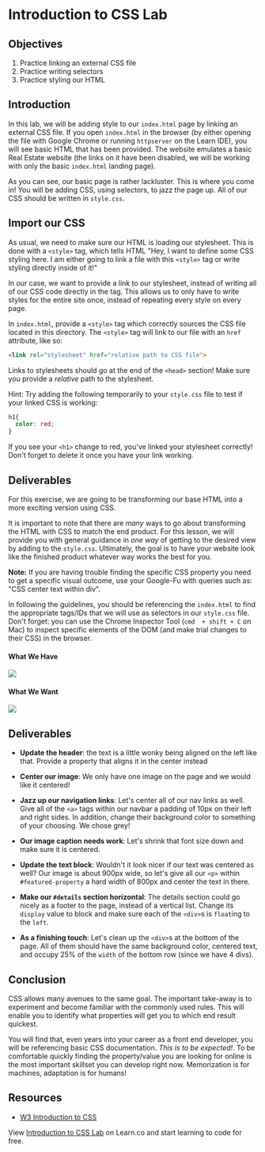 # Introduction to CSS Lab

## Objectives

1. Practice linking an external CSS file
2. Practice writing selectors
3. Practice styling our HTML

## Introduction

In this lab, we will be adding style to our `index.html` page by linking an
external CSS file. If you open `index.html` in the browser (by either opening
the file with Google Chrome or running `httpserver` on the Learn IDE), you will
see basic HTML that has been provided. The website emulates a basic Real Estate
website (the links on it have been disabled, we will be working with only the
basic `index.html` landing page).

As you can see, our basic page is rather lackluster. This is where you come in!
You will be adding CSS, using selectors, to jazz the page up. All of our CSS
should be written in `style.css`.


## Import our CSS

As usual, we need to make sure our HTML is loading our stylesheet. This is done
with a `<style>` tag, which tells HTML "Hey, I want to define some CSS styling
here. I am either going to link a file with this `<style>` tag or write styling
directly inside of it!"

In our case, we want to provide a link to our stylesheet, instead of writing all
of our CSS code directly in the tag. This allows us to only have to write styles
for the entire site once, instead of repeating every style on every page.

In `index.html`, provide a `<style>` tag which correctly sources the CSS file
located in this directory. The `<style>` tag will link to our file with an
`href` attribute, like so:

```HTML
<link rel="stylesheet" href="relative path to CSS file">
```

Links to stylesheets should go at the end of the `<head>` section! Make sure you
provide a _relative_ path to the stylesheet.

Hint: Try adding the following temporarily to your `style.css` file to test if your linked CSS is working:

```CSS
h1{
  color: red;
}
```

If you see your `<h1>` change to red, you've linked your stylesheet correctly!
Don't forget to delete it once you have your link working.

## Deliverables

For this exercise, we are going to be transforming our base HTML into a more
exciting version using CSS.

It is important to note that there are _many_ ways to go about transforming the
HTML with CSS to match the end product. For this lesson, we will provide you
with general guidance in _one way_ of getting to the desired view by adding to
the `style.css`. Ultimately, the goal is to have your website look like the
finished product whatever way works the best for you.

**Note:** If you are having trouble finding the specific CSS property you need
to get a specific visual outcome, use your Google-Fu with queries such as: "CSS
center text within div".

In following the guidelines, you should be referencing the `index.html` to find
the appropriate tags/IDs that we will use as selectors in our `style.css` file.
Don't forget: you can use the Chrome Inspector Tool (`cmd  + shift + C` on Mac)
to inspect specific elements of the DOM (and make trial changes to their CSS) in
the browser.

#### What We Have

![](https://curriculum-content.s3.amazonaws.com/fewds-css/css-fundamentals-lab-incomplete.png)

#### What We Want

![](https://curriculum-content.s3.amazonaws.com/fewds-css/css-fundamentals-lab-complete.png)


## Deliverables

- **Update the header**: the text is a little wonky being aligned on the left like that. Provide a property that aligns it in the center instead

- **Center our image**: We only have one image on the page and we would like it centered!

- **Jazz up our navigation links**: Let's center all of our nav links as well. Give all of the `<a>` tags within our navbar a padding of 10px on their left and right sides. In addition, change their background color to something of your choosing. We chose grey!

- **Our image caption needs work**: Let's shrink that font size down and make sure it is centered.

- **Update the text block**: Wouldn't it look nicer if our text was centered as well? Our image is about 900px wide, so let's give all our `<p>` within `#featured-property` a hard width of 800px and center the text in there.

- **Make our `#details` section horizontal**: The details section could go nicely as a footer to the page, instead of a vertical list. Change its `display` value to block and make sure each of the `<div>`s is `float`ing to the `left`.

- **As a finishing touch**: Let's clean up the `<div>`s at the bottom of the page. All of them should have the same background color, centered text, and occupy 25% of the `width` of the bottom row (since we have 4 divs).


## Conclusion

CSS allows many avenues to the same goal. The important take-away is to
experiment and become familiar with the commonly used rules. This will enable
you to identify what properties will get you to which end result quickest.

You will find that, even years into your career as a front end developer, you
will be referencing basic CSS documentation. _This is to be expected!_. To be
comfortable quickly finding the property/value you are looking for online is the
most important skillset you can develop right now. Memorization is for machines,
adaptation is for humans!

## Resources
- [W3 Introduction to CSS](https://www.w3schools.com/Css/css_intro.asp)

[unstyled]: https://curriculum-content.s3.amazonaws.com/web-development/unstyled-codepen.jpeg
[styled]: https://curriculum-content.s3.amazonaws.com/web-development/styled-codepen.jpeg

<p class='util--hide'>View <a href='https://learn.co/lessons/introduction-to-css-lab'>Introduction to CSS Lab</a> on Learn.co and start learning to code for free.</p>
